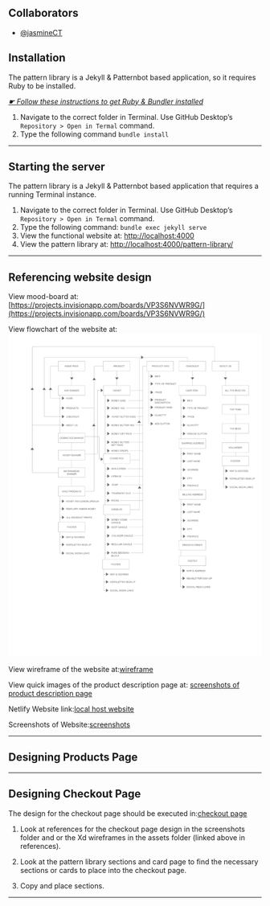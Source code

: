 ## Collaborators

- [@jasmineCT](https://github.com/jasmineCT)

## Installation

The pattern library is a Jekyll & Patternbot based application, so it requires Ruby to be installed.

[*☛ Follow these instructions to get Ruby & Bundler installed*](https://learn-the-web.algonquindesign.ca/courses/web-dev-4/install-more-developer-tools/)

1. Navigate to the correct folder in Terminal. Use GitHub Desktop’s `Repository > Open in Termal` command.
2. Type the following command `bundle install`

---

## Starting the server

The pattern library is a Jekyll & Patternbot based application that requires a running Terminal instance.

1. Navigate to the correct folder in Terminal. Use GitHub Desktop’s `Repository > Open in Termal` command.
2. Type the following command: `bundle exec jekyll serve`
3. View the functional website at: [http://localhost:4000](http://localhost:4000)
4. View the pattern library at: [http://localhost:4000/pattern-library/](http://localhost:4000/pattern-library/)

---

## Referencing website design

View mood-board at:[https://projects.invisionapp.com/boards/VP3S6NVWR9G/](https://projects.invisionapp.com/boards/VP3S6NVWR9G/)

View flowchart of the website at: ![flowchart](/assets/flowchart.png)

View wireframe of the website at:[wireframe](/assets/wireframes.xd)

View quick images of the product description page at: [screenshots of product description page](/screenshots/products-page-large.png)

Netlify Website link:[local host website](https://adoring-booth-49a005.netlify.com/pattern-library)

Screenshots of Website:[screenshots](/screenshots/checkout-page-large.png)

---

## Designing Products Page

---

## Designing Checkout Page

The design for the checkout page should be executed in:[checkout page](ecommerce-pattern-library/checkout.html)

1. Look at references for the checkout page design in the screenshots folder and or the Xd wireframes in the assets folder (linked above in references).
2. Look at the pattern library sections and card page to find the necessary sections or cards to place into the checkout page.

3. Copy and place sections.
---

